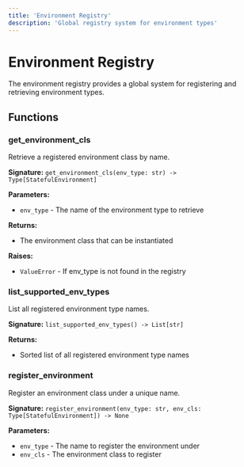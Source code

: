 ```yaml
---
title: 'Environment Registry'
description: 'Global registry system for environment types'
---
```


# Environment Registry

The environment registry provides a global system for registering and retrieving environment types.

## Functions

### get_environment_cls

Retrieve a registered environment class by name.

**Signature:** `get_environment_cls(env_type: str) -> Type[StatefulEnvironment]`

**Parameters:**
- `env_type` - The name of the environment type to retrieve

**Returns:**
- The environment class that can be instantiated

**Raises:**
- `ValueError` - If env_type is not found in the registry

### list_supported_env_types

List all registered environment type names.

**Signature:** `list_supported_env_types() -> List[str]`

**Returns:**
- Sorted list of all registered environment type names

### register_environment

Register an environment class under a unique name.

**Signature:** `register_environment(env_type: str, env_cls: Type[StatefulEnvironment]) -> None`

**Parameters:**
- `env_type` - The name to register the environment under
- `env_cls` - The environment class to register

